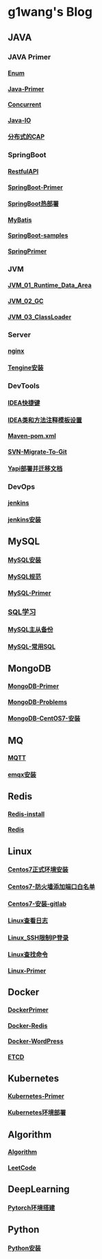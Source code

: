 # g1wang's Blog

## JAVA
### JAVA Primer
#### [Enum](./Blog/JAVA/JavaPrimer/Enum.md)
#### [Java-Primer](./Blog/JAVA/JavaPrimer/Java-Primer.md)
#### [Concurrent](./Blog/JAVA/JavaPrimer/Concurrent.md)
#### [Java-IO](./Blog/JAVA/JavaPrimer/Java-IO.md)
#### [分布式的CAP](./Blog/JAVA/JavaPrimer/分布式的CAP.md)
### SpringBoot
#### [RestfulAPI](./Blog/JAVA/springcloud/RestfulAPI.md)
#### [SpringBoot-Primer](./Blog/JAVA/springcloud/SpringBoot-Primer.md)
#### [SpringBoot热部署](./Blog/JAVA/springcloud/SpringBoot热部署.md)
#### [MyBatis](./Blog/JAVA/springcloud/MyBatis.md)
#### [SpringBoot-samples](SpringBoot-samples.md)
#### [SpringPrimer](SpringPrimer.md)


### JVM
#### [JVM_01_Runtime_Data_Area](./Blog/JAVA/JVM/JVM_01_Runtime_Data_Area.md)
#### [JVM_02_GC](./Blog/JAVA/JVM/JVM_02_GC.md)
#### [JVM_03_ClassLoader](./Blog/JAVA/JVM/JVM_03_ClassLoader.md)

### Server
#### [nginx](./Blog/JAVA/Server/nginx.md)
#### [Tengine安装](./Blog/JAVA/Server/Tengine安装.md)
### DevTools
#### [IDEA快捷键](./Blog/JAVA/DevTools/IDEA快捷键.md)
#### [IDEA类和方法注释模板设置](./Blog/JAVA/DevTools/IDEA类和方法注释模板设置.md)
#### [Maven-pom.xml](./Blog/JAVA/DevTools/Maven-pom.xml.md)
#### [SVN-Migrate-To-Git](./Blog/JAVA/DevTools/SVN-Migrate-To-Git.md)
#### [Yapi部署并迁移文档](./Blog/JAVA/DevTools/Yapi部署并迁移文档.md)

### DevOps
#### [jenkins](./Blog/JAVA/DevOps/jenkins.md)
#### [jenkins安装](./Blog/JAVA/DevOps/jenkins安装.md)

## MySQL
#### [MySQL安装](./Blog/MySQL/mysql安装.md)
#### [MySQL规范](./Blog/MySQL/mysql规范.md)
#### [MySQL-Primer](./Blog/MySQL/MySQL-Primer.md)
### [SQL学习](SQL学习.md)
#### [MySQL主从备份](./Blog/MySQL/MySQL主从备份.md)
#### [MySQL-常用SQL](./Blog/MySQL/MySQL-常用SQL.md)

## MongoDB
#### [MongoDB-Primer](./Blog/MongoDB/MongoDB-Primer.md)
#### [MongoDB-Problems](./Blog/MongoDB/MongoDB-Problems.md)
#### [MongoDB-CentOS7-安装](./Blog/MongoDB/MongoDB-CentOS7-安装.md)

## MQ
#### [MQTT](./Blog/MQ/MQTT.md)
#### [emqx安装](./Blog/MQ/emqx安装.md)

## Redis
#### [Redis-install](./Blog/Redis/Redis-install.md)
#### [Redis](./Blog/Redis/Redis.md)


## Linux
#### [Centos7正式环境安装](./Blog/Linux/Centos7/Centos7正式环境安装.md)
#### [Centos7-防火墙添加端口白名单](./Blog/Linux/Centos7/Centos7-防火墙添加端口白名单.md)
#### [Centos7-安装-gitlab](./Blog/Linux/Centos7/Centos7-安装-gitlab.md)
#### [Linux查看日志](./Blog/Linux/Centos7/Linux查看日志.md)
#### [Linux_SSH限制IP登录](./Blog/Linux/Centos7/Linux_SSH限制IP登录.md)
#### [Linux查找命令](./Blog/Linux/Centos7/Linux查找命令.md)
#### [Linux-Primer](./Blog/Linux/Linux-Primer.md)

## Docker
#### [DockerPrimer](./Blog/Docker/DockerPrimer.md)
#### [Docker-Redis](./Blog/Docker/Docker-Redis.md)
#### [Docker-WordPress](./Blog/Docker/Docker-WordPress.md)
#### [ETCD](./Blog/Docker/ETCD.md)

## Kubernetes
#### [Kubernetes-Primer](./Blog/Kubernetes/Kubernetes-Primer.md)
#### [Kubernetes环境部署](./Blog/Kubernetes/Kubernetes环境部署.md)



## Algorithm
#### [Algorithm](./Blog/Algorithm/Algorithm.md)
#### [LeetCode](./Blog/Algorithm/LeetCode.md)

## DeepLearning
#### [Pytorch环境搭建](./Blog/DeepLearning/Pytorch环境搭建.md)

## Python
#### [Python安装](./Blog/Python/Python安装.md)